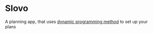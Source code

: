 Slovo
=====

A planning app, that uses [dynamic programming method](http://kobovec.org.ua/psihologicheskiy_aspekt_istorii22) to set up your plans
